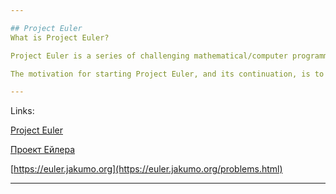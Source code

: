 ```yaml
---

## Project Euler
What is Project Euler?

Project Euler is a series of challenging mathematical/computer programming problems that will require more than just mathematical insights to solve. Although mathematics will help you arrive at elegant and efficient methods, the use of a computer and programming skills will be required to solve most problems.

The motivation for starting Project Euler, and its continuation, is to provide a platform for the inquiring mind to delve into unfamiliar areas and learn new concepts in a fun and recreational context.

---
```

Links:

[Project Euler](https://projecteuler.net/archives)

[Проект Ейлера](https://www.freecodecamp.org/ukrainian/learn/project-euler/)

[https://euler.jakumo.org](https://euler.jakumo.org/problems.html)

---

